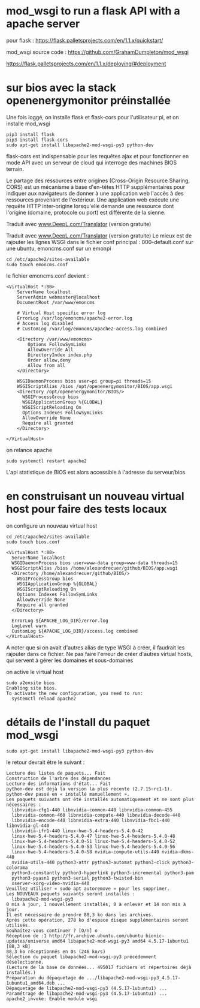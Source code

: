 # mod_wsgi to run a flask API with a apache server 

pour flask : https://flask.palletsprojects.com/en/1.1.x/quickstart/

mod_wsgi source code : https://github.com/GrahamDumpleton/mod_wsgi

https://flask.palletsprojects.com/en/1.1.x/deploying/#deployment

# sur bios avec la stack openenergymonitor préinstallée 

Une fois loggé, on installe flask et flask-cors pour l'utilisateur pi, et on installe mod_wsgi
```
pip3 install flask
pip3 install flask-cors
sudo apt-get install libapache2-mod-wsgi-py3 python-dev
```
flask-cors est indispensable pour les requêtes ajax et pour fonctionner en mode API avec un serveur de cloud qui interroge des machines BIOS terrain.

Le partage des ressources entre origines (Cross-Origin Resource Sharing, CORS) est un mécanisme à base d'en-têtes HTTP supplémentaires pour indiquer aux navigateurs de donner à une application web l'accès à des ressources provenant de l'extérieur. Une application web exécute une requête HTTP inter-origine lorsqu'elle demande une ressource dont l'origine (domaine, protocole ou port) est différente de la sienne. 

Traduit avec www.DeepL.com/Translator (version gratuite)

Traduit avec www.DeepL.com/Translator (version gratuite)
Le mieux est de rajouter les lignes WSGI dans le fichier conf principal : 000-default.conf sur une ubuntu, emoncms.conf sur un emonpi
```
cd /etc/apache2/sites-available
sudo touch emoncms.conf
```
le fichier emoncms.conf devient :
```
<VirtualHost *:80>
    ServerName localhost
    ServerAdmin webmaster@localhost
    DocumentRoot /var/www/emoncms

    # Virtual Host specific error log
    ErrorLog /var/log/emoncms/apache2-error.log
    # Access log disabled
    # CustomLog /var/log/emoncms/apache2-access.log combined

    <Directory /var/www/emoncms>
        Options FollowSymLinks
        AllowOverride All
        DirectoryIndex index.php
        Order allow,deny
        Allow from all
    </Directory>

    WSGIDaemonProcess bios user=pi group=pi threads=15
    WSGIScriptAlias /bios /opt/openenergymonitor/BIOS/app.wsgi
    <Directory /opt/openenergymonitor/BIOS/>
      WSGIProcessGroup bios
      WSGIApplicationGroup %{GLOBAL}
      WSGIScriptReloading On
      Options Indexes FollowSymLinks
      AllowOverride None
      Require all granted
    </Directory>

</VirtualHost>
```
on relance apache
```
sudo systemctl restart apache2
```
L'api statistique de BIOS est alors accessible à l'adresse du serveur/bios

# en construisant un nouveau virtual host pour faire des tests locaux
on configure un nouveau virtual host
```
cd /etc/apache2/sites-available
sudo touch bios.conf
```
```
<VirtualHost *:80>
  ServerName localhost
  WSGIDaemonProcess bios user=www-data group=www-data threads=15
  WSGIScriptAlias /bios /home/alexandrecuer/github/BIOS/app.wsgi
  <Directory /home/alexandrecuer/github/BIOS/>
    WSGIProcessGroup bios
    WSGIApplicationGroup %{GLOBAL}
    WSGIScriptReloading On
    Options Indexes FollowSymLinks
    AllowOverride None
    Require all granted
  </Directory>

  ErrorLog ${APACHE_LOG_DIR}/error.log
  LogLevel warn
  CustomLog ${APACHE_LOG_DIR}/access.log combined
</VirtualHost>
```
A noter que si on avait d'autres alias de type WSGI à créer, il faudrait les rajouter dans ce fichier. 
Ne pas faire l'erreur de créer d'autres virtual hosts, qui servent à gérer les domaines et sous-domaines 

on active le virtual host
```
sudo a2ensite bios
Enabling site bios.
To activate the new configuration, you need to run:
  systemctl reload apache2
```

# détails de l'install du paquet mod_wsgi
```
sudo apt-get install libapache2-mod-wsgi-py3 python-dev
```
le retour devrait être le suivant :
```
Lecture des listes de paquets... Fait
Construction de l'arbre des dépendances       
Lecture des informations d'état... Fait
python-dev est déjà la version la plus récente (2.7.15~rc1-1).
python-dev passé en « installé manuellement ».
Les paquets suivants ont été installés automatiquement et ne sont plus nécessaires :
  libnvidia-cfg1-440 libnvidia-common-440 libnvidia-common-455
  libnvidia-common-460 libnvidia-compute-440 libnvidia-decode-440
  libnvidia-encode-440 libnvidia-extra-440 libnvidia-fbc1-440 libnvidia-gl-440
  libnvidia-ifr1-440 linux-hwe-5.4-headers-5.4.0-42
  linux-hwe-5.4-headers-5.4.0-47 linux-hwe-5.4-headers-5.4.0-48
  linux-hwe-5.4-headers-5.4.0-51 linux-hwe-5.4-headers-5.4.0-52
  linux-hwe-5.4-headers-5.4.0-53 linux-hwe-5.4-headers-5.4.0-56
  linux-hwe-5.4-headers-5.4.0-58 nvidia-compute-utils-440 nvidia-dkms-440
  nvidia-utils-440 python3-attr python3-automat python3-click python3-colorama
  python3-constantly python3-hyperlink python3-incremental python3-pam
  python3-pyasn1 python3-serial python3-twisted-bin
  xserver-xorg-video-nvidia-440
Veuillez utiliser « sudo apt autoremove » pour les supprimer.
Les NOUVEAUX paquets suivants seront installés :
  libapache2-mod-wsgi-py3
0 mis à jour, 1 nouvellement installés, 0 à enlever et 14 non mis à jour.
Il est nécessaire de prendre 88,3 ko dans les archives.
Après cette opération, 278 ko d'espace disque supplémentaires seront utilisés.
Souhaitez-vous continuer ? [O/n] o
Réception de :1 http://fr.archive.ubuntu.com/ubuntu bionic-updates/universe amd64 libapache2-mod-wsgi-py3 amd64 4.5.17-1ubuntu1 [88,3 kB]
88,3 ko réceptionnés en 0s (246 ko/s)              
Sélection du paquet libapache2-mod-wsgi-py3 précédemment désélectionné.
(Lecture de la base de données... 495017 fichiers et répertoires déjà installés.)
Préparation du dépaquetage de .../libapache2-mod-wsgi-py3_4.5.17-1ubuntu1_amd64.deb ...
Dépaquetage de libapache2-mod-wsgi-py3 (4.5.17-1ubuntu1) ...
Paramétrage de libapache2-mod-wsgi-py3 (4.5.17-1ubuntu1) ...
apache2_invoke: Enable module wsgi
```
